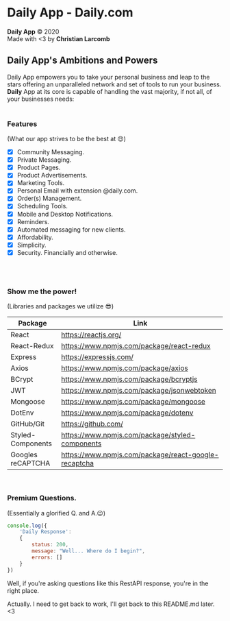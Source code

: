 # Daily App - Daily.com

**Daily App** © 2020<br/>
Made with <3 by **Christian Larcomb**

## Daily App's Ambitions and Powers
Daily App empowers you to take your personal business and leap to the stars offering an unparalleled network and set of tools 
to run your business. **Daily** App at its core is capable of handling the vast majority, if not all, of your businesses needs:
<br/><br/>

### Features
(What our app strives to be the best at 😍)

- [x] Community Messaging.
- [x] Private Messaging.
- [x] Product Pages.
- [x] Product Advertisements.
- [x] Marketing Tools.
- [x] Personal Email with extension @daily.com.
- [x] Order(s) Management.
- [x] Scheduling Tools.
- [x] Mobile and Desktop Notifications.
- [x] Reminders.
- [x] Automated messaging for new clients.
- [x] Affordability.
- [x] Simplicity.
- [x] Security. Financially and otherwise.

<br/>
<br/>

### Show me the power! 
(Libraries and packages we utilize 😎)

| Package| Link |
| --- | --- |
| React  | https://reactjs.org/ |
| React-Redux  | https://www.npmjs.com/package/react-redux |
| Express  | https://expressjs.com/ |
| Axios  | https://www.npmjs.com/package/axios |
| BCrypt  | https://www.npmjs.com/package/bcryptjs |
| JWT  | https://www.npmjs.com/package/jsonwebtoken |
| Mongoose  | https://www.npmjs.com/package/mongoose |
| DotEnv  | https://www.npmjs.com/package/dotenv |
| GitHub/Git  | https://github.com/ |
| Styled-Components  | https://www.npmjs.com/package/styled-components |
| Googles reCAPTCHA  | https://www.npmjs.com/package/react-google-recaptcha |

<br/>

### Premium Questions. 
(Essentially a glorified Q. and A.😉)
```js
console.log({
    'Daily Response': 
    {
        status: 200,
        message: "Well... Where do I begin?",
        errors: []
    }    
})
```
Well, if you're asking questions like this RestAPI response, you're in the right place. 

Actually. I need to get back to work, I'll get back to this README.md later. <3